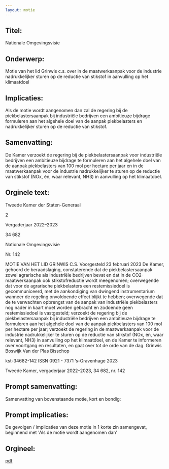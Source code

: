 ```yaml
---
layout: motie
---
```

## Titel:
Nationale Omgevingsvisie
## Onderwerp:
Motie van het lid Grinwis c.s. over in de maatwerkaanpak voor de industrie nadrukkelijker sturen op de reductie van stikstof in aanvulling op het klimaatdoel 
## Implicaties:

Als de motie wordt aangenomen dan zal de regering bij de piekbelastersaanpak bij industriële bedrijven een ambitieuze bijdrage formuleren aan het algehele doel van de aanpak piekbelasters en nadrukkelijker sturen op de reductie van stikstof.
## Samenvatting:

De Kamer verzoekt de regering bij de piekbelastersaanpak voor industriële bedrijven een ambitieuze bijdrage te formuleren aan het algehele doel van de aanpak piekbelasters van 100 mol per hectare per jaar en in de maatwerkaanpak voor de industrie nadrukkelijker te sturen op de reductie van stikstof (NOx, én, waar relevant, NH3) in aanvulling op het klimaatdoel.
## Orginele text:


Tweede Kamer der Staten-Generaal

2

Vergaderjaar 2022–2023

34 682

Nationale Omgevingsvisie

Nr. 142

MOTIE VAN HET LID GRINWIS C.S.
Voorgesteld 23 februari 2023
De Kamer,
gehoord de beraadslaging,
constaterende dat de piekbelastersaanpak zowel agrarische als industriële
bedrijven bevat en dat in de CO2-maatwerkaanpak ook stikstofreductie
wordt meegenomen;
overwegende dat voor de agrarische piekbelasters een restemissiedoel is
gecommuniceerd, met de aankondiging van dwingend instrumentarium
wanneer de regeling onvoldoende effect blijkt te hebben;
overwegende dat de te verwachten opbrengst van de aanpak van
industriële piekbelasters nog nader in kaart moet worden gebracht en
zodoende geen restemissiedoel is vastgesteld;
verzoekt de regering bij de piekbelastersaanpak bij industriële bedrijven
een ambitieuze bijdrage te formuleren aan het algehele doel van de
aanpak piekbelasters van 100 mol per hectare per jaar;
verzoekt de regering in de maatwerkaanpak voor de industrie nadrukkelijker te sturen op de reductie van stikstof (NOx, én, waar relevant, NH3) in
aanvulling op het klimaatdoel, en de Kamer te informeren over voortgang
en resultaten,
en gaat over tot de orde van de dag.
Grinwis
Boswijk
Van der Plas
Bisschop

kst-34682-142
ISSN 0921 - 7371
’s-Gravenhage 2023

Tweede Kamer, vergaderjaar 2022–2023, 34 682, nr. 142


## Prompt samenvatting:
Samenvatting van bovenstaande motie, kort en bondig:


## Prompt implicaties:
De gevolgen / implicaties van deze motie in 1 korte zin samengevat, beginnend met 'Als de motie wordt aangenomen dan' 

## Orgineel:
[pdf](https://gegevensmagazijn.tweedekamer.nl/OData/v4/2.0/Document(c000a5b2-943c-4db3-9cf7-c5aeea037f42)/resource)
